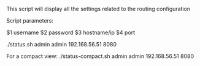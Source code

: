 This script will display all the settings related to the routing configuration

Script parameters:

$1 username
$2 password
$3 hostname/ip
$4 port

./status.sh admin admin 192.168.56.51 8080


For a compact view: 
 ./status-compact.sh admin admin 192.168.56.51 8080
